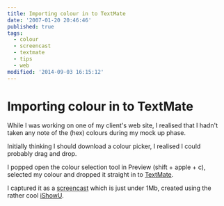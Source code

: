 ```yaml
---
title: Importing colour in to TextMate
date: '2007-01-20 20:46:46'
published: true
tags:
  - colour
  - screencast
  - textmate
  - tips
  - web
modified: '2014-09-03 16:15:12'
---
```

# Importing colour in to TextMate

While I was working on one of my client's web site, I realised that I hadn't taken any note of the (hex) colours during my mock up phase.

Initially thinking I should download a colour picker, I realised I could probably drag and drop.


<!--more-->

I popped open the colour selection tool in Preview (shift + apple + c), selected my colour and dropped it straight in to [TextMate](http://macromates.com).

I captured it as a [screencast](http://remysharp.com/wp-content/uploads/2007/01/textmate-import-colour-screencast.mov) which is just under 1Mb, created using the rather cool [iShowU](http://shinywhitebox.com/home/home.html).

